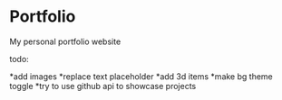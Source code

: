 # Portfolio
My personal portfolio website


todo: 

*add images
*replace text placeholder
*add 3d items
*make bg theme toggle
*try to use github api to showcase projects

